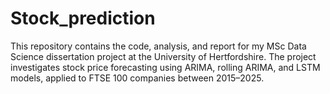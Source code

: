 # Stock_prediction

This repository contains the code, analysis, and report for my MSc Data Science dissertation project at the University of Hertfordshire. The project investigates stock price forecasting using ARIMA, rolling ARIMA, and LSTM models, applied to FTSE 100 companies between 2015–2025.
